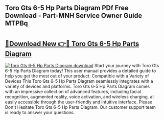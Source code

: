 ## Toro Gts 6-5 Hp Parts Diagram PDf Free Download - Part-MNH Service Owner Guide MTPBq

# <h2><a href="http://dfl1xj.blite.top/?on=Toro+Gts+6-5+Hp+Parts+Diagram">🔗Download New 👉🔴 Toro Gts 6-5 Hp Parts Diagram</a></h2>

[![Toro Gts 6-5 Hp Parts Diagram download](https://i.imgur.com/lujVjoI.png)](http://dfl1xj.blite.top/?on=Toro+Gts+6-5+Hp+Parts+Diagram)
Start your journey with Toro Gts 6-5 Hp Parts Diagram today! This user manual provides a detailed guide to help you get the most out of your product. Compatible with a Variety of Devices This Toro Gts 6-5 Hp Parts Diagram seamlessly integrates with a variety of devices and platforms. Toro Gts 6-5 Hp Parts Diagram comes with an impressive collection of advanced features, including facial recognition, augmented reality, voice activation, and wireless charging, all easily accessible through the user-friendly and intuitive interface. Please Don't Hesitate Toro Gts 6-5 Hp Parts Diagram. Our customer support team is ready to answer your questions.
